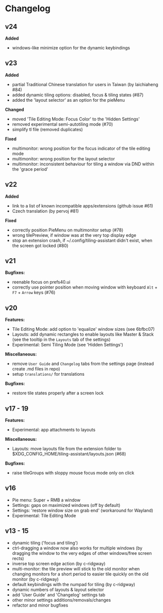 # Changelog

## v24
**Added**
- windows-like minimize option for the dynamic keybindings


## v23
**Added**
- partial Traditional Chinese translation for users in Taiwan (by laichiaheng #84)
- added dynamic tiling options: disabled, focus & tiling states (#87)
- added the 'layout selector' as an option for the pieMenu

**Changed**
- moved 'Tile Editing Mode: Focus Color' to the 'Hidden Settings'
- removed experimental semi-autotiling mode (#70)
- simplify tl file (removed duplicates)

**Fixed**
- multimonitor: wrong position for the focus indicator of the tile editing mode
- multimonitor: wrong position for the layout selector
- multimonitor: inconsistent behaviour for tiling a window via DND within the 'grace period'


## v22
**Added**
- link to a list of known incompatible apps/extensions (github issue #61)
- Czech translation (by pervoj #81)

**Fixed**
- correctly position PieMenu on multimonitor setup (#78)
- wrong tilePreview, if window was at the very top display edge
- stop an extension crash, if ~/.config/tiling-assistant didn't exist, when the screen got locked (#80)


## v21
**Bugfixes:**
- reenable focus on prefs40.ui
- correctly use pointer position when moving window with keyboard `Alt` + `F7` + `Arrow` keys (#76)


## v20
**Features:**
- Tile Editing Mode: add option to 'equalize' window sizes (see 6bfbc07)
- Layouts: add dynamic rectangles to enable layouts like Master & Stack (see the tooltip in the `Layouts` tab of the settings)
- Experimental: Semi Tiling Mode (see 'Hidden Settings')

**Miscellaneous:**
- remove `User Guide` and `Changelog` tabs from the settings page (instead create .md files in repo)
- setup `translations/` for translations

**Bugfixes:**
- restore tile states properly after a screen lock


## v17 - 19
**Features:**
- Experimental: app attachments to layouts

**Miscellaneous:**
- Layouts: move layouts file from the extension folder to $XDG_CONFIG_HOME/tiling-assistant/layouts.json (#68)

**Bugfixes:**
- raise tileGroups with sloppy mouse focus mode only on click


## v16
- Pie menu: Super + RMB a window
- Settings: gaps on maximized windows (off by default)
- Settings: 'restore window size on grab end' (workaround for Wayland)
- Experimental: Tile Editing Mode


## v13 - 15
- dynamic tiling ('focus and tiling')
- ctrl-dragging a window now also works for multiple windows (by dragging the window to the very edges of other windows/free screen rects)
- inverse top screen edge action (by c-ridgway)
- multi-monitor: the tile preview will stick to the old monitor when changing monitors for a short period to easier tile quickly on the old monitor (by c-ridgway)
- default keybindings with the numpad for tiling (by c-ridgway)
- dynamic numbers of layouts & layout selector
- add 'User Guide' and 'Changelog' settings tab
- other minor settings additions/removals/changes
- refactor and minor bugfixes
